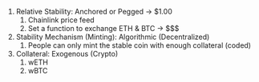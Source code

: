 1. Relative Stability: Anchored or Pegged -> $1.00
    1. Chainlink price feed
    2. Set a function to exchange ETH & BTC -> $$$
2. Stability Mechanism (Minting): Algorithmic (Decentralized)
    1. People can only mint the stable coin with enough collateral (coded)
3. Collateral: Exogenous (Crypto)
    1. wETH
    2. wBTC